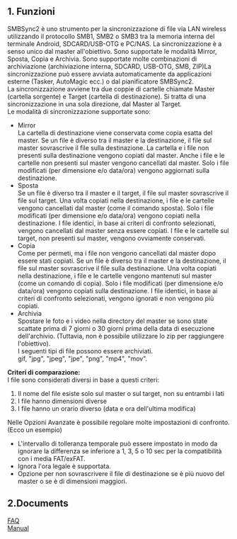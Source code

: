 ## 1. Funzioni  
SMBSync2 è uno strumento per la sincronizzazione di file via LAN wireless utilizzando il protocollo SMB1, SMB2 o SMB3 tra la memoria interna del terminale Android, SDCARD/USB-OTG e PC/NAS. La sincronizzazione è a senso unico dal master all'obiettivo. Sono supportate le modalità Mirror, Sposta, Copia e Archivia. Sono supportate molte combinazioni di archiviazione (archiviazione interna, SDCARD, USB-OTG, SMB, ZIP)La sincronizzazione può essere avviata automaticamente da applicazioni esterne (Tasker, AutoMagic ecc.) o dal pianificatore SMBSync2.   
La sincronizzazione avviene tra due coppie di cartelle chiamate Master (cartella sorgente) e Target (cartella di destinazione). Si tratta di una sincronizzazione in una sola direzione, dal Master al Target.  
Le modalità di sincronizzazione supportate sono:  

- Mirror  
  La cartella di destinazione viene conservata come copia esatta del master. Se un file è diverso tra il master e la destinazione, il file sul master sovrascrive il file sulla destinazione. La cartella e i file non presenti sulla destinazione vengono copiati dal master. Anche i file e le cartelle non presenti sul master vengono cancellati dal master. Solo i file modificati (per dimensione e/o data/ora) vengono aggiornati sulla destinazione.  
- Sposta  
  Se un file è diverso tra il master e il target, il file sul master sovrascrive il file sul target. Una volta copiati nella destinazione, i file e le cartelle vengono cancellati dal master (come il comando sposta).
  Solo i file modificati (per dimensione e/o data/ora) vengono copiati nella destinazione. I file identici, in base ai criteri di confronto selezionati, vengono cancellati dal master senza essere copiati. I file e le cartelle sul target, non presenti sul master, vengono ovviamente conservati.  
- Copia  
  Come per permeti, ma i file non vengono cancellati dal master dopo essere stati copiati.
  Se un file è diverso tra il master e la destinazione, il file sul master sovrascrive il file sulla destinazione. Una volta copiati nella destinazione, i file e le cartelle vengono mantenuti sul master (come un comando di copia).
  Solo i file modificati (per dimensione e/o data/ora) vengono copiati sulla destinazione. I file identici, in base ai criteri di confronto selezionati, vengono ignorati e non vengono più copiati.  
- Archivia  
  Spostare le foto e i video nella directory del master se sono state scattate prima di 7 giorni o 30 giorni prima della data di esecuzione dell'archivio. (Tuttavia, non è possibile utilizzare lo zip per raggiungere l'obiettivo).  
I seguenti tipi di file possono essere archiviati.  
gif, "jpg", "jpeg", "jpe", "png", "mp4", "mov".  

**Criteri di comparazione:**   
I file sono considerati diversi in base a questi criteri:  

1. Il nome del file esiste solo sul master o sul target, non su entrambi i lati  
2. I file hanno dimensioni diverse  
3. I file hanno un orario diverso (data e ora dell'ultima modifica)   

Nelle Opzioni Avanzate è possibile regolare molte impostazioni di confronto. (Ecco un esempio)  
- L'intervallo di tolleranza temporale può essere impostato in modo da ignorare la differenza se inferiore a 1, 3, 5 o 10 sec per la compatibilità con i media FAT/exFAT.   
- Ignora l'ora legale è supportata.   
- Opzione per non sovrascrivere il file di destinazione se è più nuovo del master o se è di dimensioni maggiori.  

## 2.Documents  
[FAQ](https://sentaroh.github.io/Documents/SMBSync2/SMBSync2_FAQ_EN.htm)  
[Manual](https://sentaroh.github.io/Documents/SMBSync2/SMBSync2_Desc_EN.htm)  
